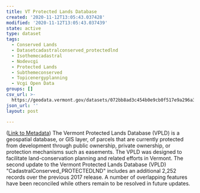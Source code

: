 ```yaml
---
title: VT Protected Lands Database
created: '2020-11-12T13:05:43.037428'
modified: '2020-11-12T13:05:43.037439'
state: active
type: dataset
tags:
  - Conserved Lands
  - Datasetcadastralconserved_protectedlnd
  - Isothemecadastral
  - Nodevcgi
  - Protected Lands
  - Subthemeconserved
  - Topicenergyplanning
  - Vcgi Open Data
groups: []
csv_url: >-
  https://geodata.vermont.gov/datasets/072bb8ad3c454b0e9cb0f517e9a296a3_10.csv?outSR=%7B%22latestWkid%22%3A32145%2C%22wkid%22%3A32145%7D
json_url: ''
layout: post

---
```

(<a href='http://maps.vcgi.vermont.gov/gisdata/metadata/CadastralConserved_PROTECTEDLND.htm' target='_blank'>Link to Metadata</a>) The Vermont Protected Lands Database (VPLD) is a geospatial database, or GIS layer, of parcels that are currently protected from development through public ownership, private ownership, or protection mechanisms such as easements. The VPLD was designed to facilitate land-conservation planning and related efforts in Vermont. The second update to the Vermont Protected Lands Database (VPLD) &quot;CadastralConserved_PROTECTEDLND&quot; includes an additional 2,252 records over the previous 2017 release. A number of overlapping features have been reconciled while others remain to be resolved in future updates.
